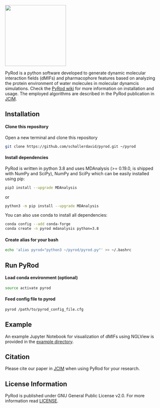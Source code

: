 <img src="https://github.com/schallerdavid/pyrod/blob/master/pyrod_logo.png" height="200">

PyRod is a python software developed to generate dynamic molecular interaction fields (dMIFs) and pharmacophore features based on analyzing the protein environment of water molecules in molecular dynamcis simulations.
Check the [PyRod wiki](https://github.com/schallerdavid/pyrod/wiki) for more information on installation and usage. The employed algorithms are described in the PyRod publication in [JCIM](https://doi.org/10.1021/acs.jcim.9b00281). 

## Installation
#### Clone this repository
Open a new terminal and clone this repository
```bash
git clone https://github.com/schallerdavid/pyrod.git ~/pyrod
```
#### Install dependencies
PyRod is written in python 3.8 and uses MDAnalysis (>= 0.19.0, is shipped with NumPy and SciPy), NumPy and SciPy which can be easily installed using pip:
```bash
pip3 install --upgrade MDAnalysis
```
or 
```bash
python3 -m pip install --upgrade MDAnalysis
```
You can also use conda to install all dependencies:
```bash
conda config --add conda-forge
conda create -n pyrod mdanalysis python=3.8
```
#### Create alias for your bash
```bash
echo 'alias pyrod="python3 ~/pyrod/pyrod.py"' >> ~/.bashrc
```
## Run PyRod
#### Load conda environment (optional)
```bash
source activate pyrod
```
#### Feed config file to pyrod
```bash
pyrod /path/to/pyrod_config_file.cfg
```
## Example
An example Jupyter Notebook for visualization of dMIFs using NGLView is provided in the [example directory](https://github.com/schallerdavid/pyrod/tree/master/example).

## Citation
Please cite our paper in [JCIM](https://doi.org/10.1021/acs.jcim.9b00281) when using PyRod for your research.

## License Information
PyRod is published under GNU General Public License v2.0. For more information read [LICENSE](https://github.com/schallerdavid/pyrod/blob/master/LICENSE).
